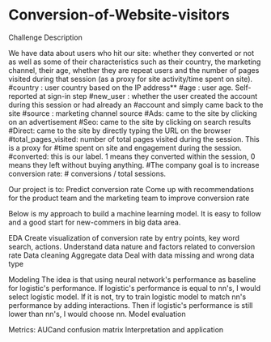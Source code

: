 # Conversion-of-Website-visitors

Challenge Description

We have data about users who hit our site: whether they converted or not as well as some of
their characteristics such as their country, the marketing channel, their age, whether they are
repeat users and the number of pages visited during that session (as a proxy for site
activity/time spent on site).
#country : user country based on the IP address**
#age : user age. Self-reported at sign-in step
#new_user : whether the user created the account during this session or had already an
#account and simply came back to the site
#source : marketing channel source
#Ads: came to the site by clicking on an advertisement
#Seo: came to the site by clicking on search results
#Direct: came to the site by directly typing the URL on the browser
#total_pages_visited: number of total pages visited during the session. This is a proxy for
#time spent on site and engagement during the session.
#converted: this is our label. 1 means they converted within the session, 0 means they left without buying anything. 
#The company goal is to increase conversion rate: # conversions / total sessions.

Our project is to:
  Predict conversion rate
  Come up with recommendations for the product team and the marketing team to improve conversion rate

Below is my approach to build a machine learning model. It is easy to follow and a good start for new-commers in big data area.

EDA
  Create visualization of conversion rate by entry points, key word search, actions.
  Understand data nature and factors related to conversion rate
  Data cleaning
  Aggregate data
  Deal with data missing and wrong data type

Modeling
  The idea is that using neural network's performance as baseline for logistic's performance. If logistic's performance is equal to nn's, I would select logistic model. If it is not, try to train logistic model to match nn's performance by adding interactions. Then if logistic's performance is still lower than nn's, I would choose nn.
Model evaluation
  
Metrics: AUCand confusion matrix
Interpretation and application
